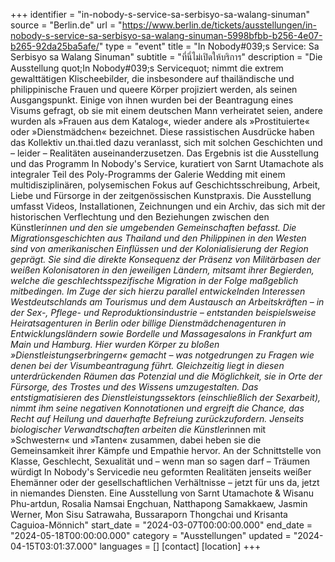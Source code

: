 +++
identifier = "in-nobody-s-service-sa-serbisyo-sa-walang-sinuman"
source = "Berlin.de"
url = "https://www.berlin.de/tickets/ausstellungen/in-nobody-s-service-sa-serbisyo-sa-walang-sinuman-5998bfbb-b256-4e07-b265-92da25ba5afe/"
type = "event"
title = "In Nobody#039;s Service: Sa Serbisyo sa Walang Sinuman"
subtitle = "ที่นี่ไม่เปิดให้บริการ"
description = "Die Ausstellung quot;In Nobody#039;s Servicequot; nimmt die extrem gewalttätigen Klischeebilder, die insbesondere auf thailändische und philippinische Frauen und queere Körper projiziert werden, als seinen Ausgangspunkt.
Einige von ihnen wurden bei der Beantragung eines Visums gefragt, ob sie mit einem deutschen Mann verheiratet seien, andere wurden als »Frauen aus dem Katalog«, wieder andere als »Prostituierte« oder »Dienstmädchen« bezeichnet. Diese rassistischen Ausdrücke haben das Kollektiv un.thai.tled dazu veranlasst, sich mit solchen Geschichten und – leider – Realitäten auseinanderzusetzen. Das Ergebnis ist die Ausstellung und das Programm In Nobody's Service, kuratiert von Sarnt Utamachote als integraler Teil des Poly-Programms der Galerie Wedding mit einem multidisziplinären, polysemischen Fokus auf Geschichtsschreibung, Arbeit, Liebe und Fürsorge in der zeitgenössischen Kunstpraxis. Die Ausstellung umfasst Videos, Installationen, Zeichnungen und ein Archiv, das sich mit der historischen Verflechtung und den Beziehungen zwischen den Künstler*innen und den sie umgebenden Gemeinschaften befasst.
Die Migrationsgeschichten aus Thailand und den Philippinen in den Westen sind von amerikanischen Einflüssen und der Kolonialisierung der Region geprägt. Sie sind die direkte Konsequenz der Präsenz von Militärbasen der weißen Kolonisatoren in den jeweiligen Ländern, mitsamt ihrer Begierden, welche die geschlechtsspezifische Migration in der Folge maßgeblich mitbedingen. Im Zuge der sich hierzu parallel entwickelnden Interessen Westdeutschlands am Tourismus und dem Austausch an Arbeitskräften – in der Sex-, Pflege- und Reproduktionsindustrie – entstanden beispielsweise Heiratsagenturen in Berlin oder billige Dienstmädchenagenturen in Entwicklungsländern sowie Bordelle und Massagesalons in Frankfurt am Main und Hamburg. Hier wurden Körper zu bloßen »Dienstleistungserbringern« gemacht – was notgedrungen zu Fragen wie denen bei der Visumbeantragung führt.
Gleichzeitig liegt in diesen unterdrückenden Räumen das Potenzial und die Möglichkeit, sie in Orte der Fürsorge, des Trostes und des Wissens umzugestalten. Das entstigmatisieren des Dienstleistungssektors (einschließlich der Sexarbeit), nimmt ihm seine negativen Konnotationen und ergreift die Chance, das Recht auf Heilung und dauerhafte Befreiung zurückzufordern. Jenseits biologischer Verwandtschaften arbeiten die Künstler*innen mit »Schwestern« und »Tanten« zusammen, dabei heben sie die Gemeinsamkeit ihrer Kämpfe und Empathie hervor. An der Schnittstelle von Klasse, Geschlecht, Sexualität und – wenn man so sagen darf – Träumen würdigt In Nobody's Servicedie neu geformten Realitäten jenseits weißer Ehemänner oder der gesellschaftlichen Verhältnisse – jetzt für uns da, jetzt in niemandes Diensten.
Eine Ausstellung von Sarnt Utamachote & Wisanu Phu-artdun, Rosalia Namsai Engchuan, Natthapong Samakkaew, Jasmin Werner, Mon Sisu Satrawaha, Bussaraporn Thongchai und Krisanta Caguioa-Mönnich"
start_date = "2024-03-07T00:00:00.000"
end_date = "2024-05-18T00:00:00.000"
category = "Ausstellungen"
updated = "2024-04-15T03:01:37.000"
languages = []
[contact]
[location]
+++